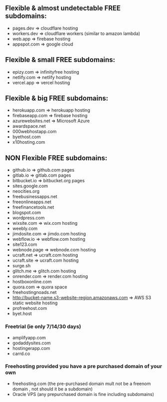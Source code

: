 ## Flexible & almost undetectable FREE subdomains:

- pages.dev => cloudflare hosting
- workers.dev => cloudflare workers (similar to amazon lambda)
- web.app => firebase hosting
- appspot.com => google cloud

## Flexible & small FREE subdomains:

- epizy.com => infinityfree hosting
- netlify.com => netlify hosting
- vercel.app => vercel hosting


## Flexible & big FREE subdomains:

- herokuapp.com => herokuapp hosting
- firebaseapp.com => firebase hosting
- azurewebsites.net => Microsoft Azure
- awardspace.net
- 000webhostapp.com
- byethost.com
- x10hosting.com


## NON Flexible FREE subdomains:

- github.io   =>  github.com pages
- gitlab.io =>  gitlab.com pages
- bitbucket.io  => bitbucket.org pages
- sites.google.com
- neocities.org
- freebusinessapps.net
- freeonlineapps.net
- freefinancetools.net
- blogspot.com
- wordpress.com
- wixsite.com => wix.com hosting
- weebly.com
- jimdosite.com => jimdo.com hosting
- webflow.io  => webflow.com hosting
- site123.com
- webnode.page => webnode.com hosting
- ucraft.net => ucraft.com hosting
- ucraft.site => ucraft.com hosting
- surge.sh
- glitch.me => glitch.com hosting
- onrender.com => render.com hosting
- hostboxonline.com
- quora.com => quora space
- freehostingnoads.net
- http://bucket-name.s3-website-region.amazonaws.com => AWS S3 static website hosting
- profreehost.com
- byet.host

### Freetrial (ie only 7/14/30 days)

- amplifyapp.com
- godaddysites.com
- hostingerapp.com
- carrd.co

### Freehosting provided you have a pre purchased domain of your own
- freehosting.com (the pre-purchased domain mult not be a freenom domain , not should it be a subdomain)
- Oracle VPS (any prepurchased domain is fine including subdomains)

  
